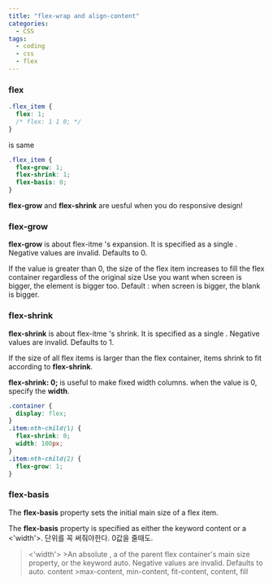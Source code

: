 ```yaml
---
title: "flex-wrap and align-content"
categories:
  - CSS
tags:
  - coding
  - css
  - flex
---
```


### flex

```css
.flex_item {
  flex: 1;
  /* flex: 1 1 0; */
}
```

is same

```css
.flex_item {
  flex-grow: 1;
  flex-shrink: 1;
  flex-basis: 0;
}
```

**flex-grow** and **flex-shrink** are uesful when you do responsive design!

### flex-grow

**flex-grow** is about flex-itme 's expansion.
It is specified as a single <number>.
Negative values are invalid.
Defaults to 0.

If the value is greater than 0, the size of the flex item increases to fill the flex container regardless of the original size
Use you want when screen is bigger, the element is bigger too.
Default : when screen is bigger, the blank is bigger.

### flex-shrink

**flex-shrink** is about flex-itme 's shrink.
It is specified as a single <number>.
Negative values are invalid.
Defaults to 1.

If the size of all flex items is larger than the flex container, items shrink to fit according to **flex-shrink**.

**flex-shrink: 0;** is useful to make fixed width columns. when the value is 0, specify the **width**.

```css
.container {
  display: flex;
}
.item:nth-child(1) {
  flex-shrink: 0;
  width: 100px;
}
.item:nth-child(2) {
  flex-grow: 1;
}
```

### flex-basis

The **flex-basis** property sets the initial main size of a flex item.

The **flex-basis** property is specified as either the keyword content or a <'width'>.
단위를 꼭 써줘야한다. 0값을 줄때도.

> <'width'> >An absolute <length>, a <percentage> of the parent flex container's main size property, or the keyword auto. Negative values are invalid. Defaults to auto.
> content >max-content, min-content, fit-content, content, fill
